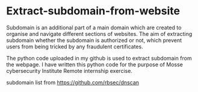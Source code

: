 # Extract-subdomain-from-website

Subdomain is an additional part of a main domain which are created to organise and navigate different sections of websites. The aim of extracting subdomain whether the subdomain is authorized or not, which prevent users from being tricked by any fraudulent certificates. 

The python code uploaded in my github is used to extract subdomain from the webpage. I have written this python code for the purpose of Mosse cybersecurity Institute Remote internship exercise. 

subdomain list from https://github.com/rbsec/dnscan
